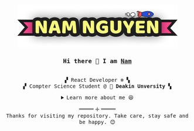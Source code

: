 
<p align="center">
  <img src="./NamLogo.png"/>
</p>

<h3 align="center"><samp>Hi there 🌸 I am <b><a rel="nofollow noopener noreferrer" target="_blank" href="https://namnguyen.in/">Nam</a></b></samp></h3>

<p align="center"><br>
  <samp>
    ▞ React Developer ❄️ ▚ <br>
    ▞ Compter Science Student @ 🌻 <b>Deakin Unversity</b> ▚ <br>
  </samp>
</p>

<details align="center">
   <summary align="center"> <samp>Learn more about me 😆</samp></summary>
   <p align="center"><br>
      <samp>
         <a rel="nofollow noopener noreferrer" target="_blank" href="https://github.com/nnfunny?tab=repositories" target="_blank"><img alt="repositories" src="https://img.shields.io/badge/-Code-000000?style=flat"></a>
         <a rel="nofollow noopener noreferrer" target="_blank" href="https://github.com/nnfunny?tab=repositories&q=&type=&language=html" target="_blank"><img alt="repositories" src="https://img.shields.io/badge/-HTML5-e34f26?style=flat&logo=HTML5&logoColor=white"></a>
         <a rel="nofollow noopener noreferrer" target="_blank" ref="https://github.com/nnfunny?tab=repositories&q=&type=&language=css" target="_blank"><img alt="repositories" src="https://img.shields.io/badge/-CSS3-1572B6?style=flat&logo=CSS3&logoColor=white"></a>
         <a rel="nofollow noopener noreferrer" target="_blank" href="https://github.com/nnfunny?tab=repositories&q=&type=&language=javascript" target="_blank"><img alt="repositories" src="https://img.shields.io/badge/-Javascript-f7df1e?style=flat&logo=JavaScript&logoColor=000"></a>
         <a rel="nofollow noopener noreferrer" target="_blank" href="https://github.com/nnfunny?tab=repositories&q=&type=&language=typescript" target="_blank"><img alt="repositories" src="https://img.shields.io/badge/-Typescript-3178c6?style=flat&logo=TypeScript&logoColor=white"></a>
         <a rel="nofollow noopener noreferrer" target="_blank" href="https://github.com/nnfunny?tab=repositories&q=&type=&language=c%2B%2B" target="_blank"><img alt="repositories" src="https://img.shields.io/badge/-C++-00599c?style=flat&logo=c%2B%2B&logoColor=white"></a>
         <a rel="nofollow noopener noreferrer" target="_blank" href="https://github.com/nnfunny?tab=repositories&q=&type=&language=java" target="_blank"><img alt="repositories" src="https://img.shields.io/badge/-Java-007396?style=flat&logo=Java&logoColor=white"></a>
         <a rel="nofollow noopener noreferrer" target="_blank" href="https://github.com/nnfunny?tab=repositories&q=&type=&language=c%23" target="_blank"><img alt="repositories" src="https://img.shields.io/badge/-C%23-239120?style=flat&logo=C%20Sharp&logoColor=white"></a>
         <br>
         <img alt="github readme stats" src="https://github-readme-stats.vercel.app/api?username=nnfunny&show_icons=true&hide_border=true&hide=issues&theme=tokyonight"><br>
         <!--
         <a rel="nofollow noopener noreferrer" target="_blank" href="https://github-readme-stats.vercel.app/api?username=nnfunny&show_icons=true&hide_border=true&hide=issues&theme=tokyonight" >Gitub Stats</a>
          -->
      </samp>
      <p align="center"><samp>My favorite quote: “The only constant is change” - The Greek philosopher Heraclitus 🍀</samp><p/>
      <p align="center"><samp>I'm passionate about 🕸 web development (React). </samp></p>  
      <p align="center"><samp>I'm currently learning more about 👾 2D game development and 🌈 computer graphics.</samp></p>
      <p align="center"><samp>I'd love to collaborate on web, game and computer graphics projects. 🤝</samp></p>
   </p>
</details>
<p align="center">
  ════ 𐫰 ════ <br>
  <samp>Thanks for visiting my repository. Take care, stay safe and be happy. 😊</samp>
<p>
